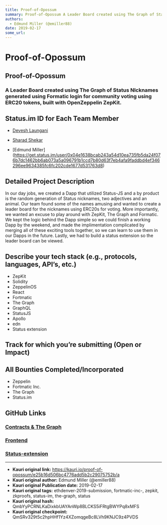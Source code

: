 ```yaml
---
title: Proof-of-Opossum
summary: Proof-of-Opossum A Leader Board created using The Graph of Status NIcknames generated using Formatic login for community voting using ERC20 tokens, built with OpenZeppelin ZepKit. Status.im ID for Each Team Member Devesh Laungani Sharad Shekar Edmund Miller Detailed Project Description In our day jobs, we created a Dapp that utilized Status-JS and a by product is the random generation of Status nicknames, two adjectives and an animal. Our team found some of the names amusing and wanted to create
authors:
  - Edmund Miller (@emiller88)
date: 2019-02-17
some_url: 
---
```


# Proof-of-Opossum



## Proof-of-Opossum

### A Leader Board created using The Graph of Status NIcknames generated using Formatic login for community voting using ERC20 tokens, built with OpenZeppelin ZepKit. 

## Status.im ID for Each Team Member
- [Devesh Laungani](https://get.status.im/user/0x04d599bcb990c52429c807aecddd39c9a9b726d6c16a9958ddaa61fc5ed90b1be7b9980ff5e4c261cf89b2961a02140e3a08f20747827b1aed0a48d444aca31558)

- [Sharad Shekar](https://get.status.imA/user/0x04697c18e3a96b56db7d0cd7b63fc467a04da38484f35de11dc8d9092a9a99694ac55b246da3fd6c61bcd0063ccc6313bd2ded8c280d1546da171a4ea27c7b2820)

- [Edmund Miller] (https://get.status.im/user/0x04e1638bcab243a54d10ea735fb5da24f076b7dc1462bb6ab073a5a096791b1ccd7b80d63f7eb4afa9faddbd4ef346296ee9634385fc6fc202cde1677d531763d8)

## Detailed Project Description
In our day jobs, we created a Dapp that utilized Status-JS and a by product is the random generation of Status nicknames, two adjectives and an animal. Our team found some of the names amusing and wanted to create a leader board for the nicknames using ERC20s for voting. More importantly, we wanted an excuse to play around with ZepKit, The Graph and Formatic. We kept the logic behind the Dapp simple so we could finish a working Dapp by the weekend, and made the implimentation complicated by merging all of these exciting tools together, so we can learn to use them in our Dapps in the future. Lastly, we had to build a status extension so the leader board can be viewed.

## Describe your tech stack (e.g., protocols, languages, API’s, etc.)
- ZepKit
- Solidity
- ZeppelinOS
- React
- Fortmatic
- The Graph
- GraphQL
- StatusJS
- Apollo
- edn
- Status extension

## Track for which you’re submitting (Open or Impact)


## All Bounties Completed/Incorporated

- Zeppelin
- Fortmatic Inc. 
- The Graph
- Status.im

## GitHub Links
### [Contracts & The Graph](https://github.com/Emiller88/proof-of-opossum)
### [Frontend](https://github.com/d7laungani/proof-of-oppossum)
### [Status-extension](https://ipfs.infura.io/ipfs/QmXzHxMLXBeCz9p1bT7SQXKuRZ7AVyxwkmkFdKuLGsQw8r/)







---

- **Kauri original link:** https://kauri.io/proof-of-opossum/e25b16d506bc4776add5b2c29075752b/a
- **Kauri original author:** Edmund Miller (@emiller88)
- **Kauri original Publication date:** 2019-02-17
- **Kauri original tags:** ethdenver-2019-submission, fortmatic-inc-, zepkit, zkproofs, status-im, the-graph, status
- **Kauri original hash:** QmbYyPCRNLKaDixkbUAYAnWp8BLCKS5iFRtgBWYPq8xMFS
- **Kauri original checkpoint:** QmSRv329t5c2hpHHf1Yz4XZomqgeBc8LVh9KNJC9z4PVDS



